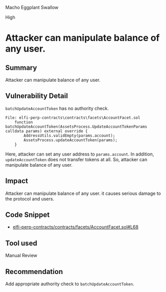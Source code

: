 Macho Eggplant Swallow

High

# Attacker can manipulate balance of any user.

## Summary
Attacker can manipulate balance of any user.

## Vulnerability Detail
`batchUpdateAccountToken` has no authority check.
```solidity
File: elfi-perp-contracts\contracts\facets\AccountFacet.sol
    function batchUpdateAccountToken(AssetsProcess.UpdateAccountTokenParams calldata params) external override {
        AddressUtils.validEmpty(params.account);
        AssetsProcess.updateAccountToken(params);
    }
```
Here, attacker can set any user address to `params.account`.
In addition, `updateAccountToken` does not transfer tokens at all.
So, attacker can manipulate balance of any user.

## Impact
Attacker can manipulate balance of any user. it causes serious damage to the protocol and users.

## Code Snippet
- [elfi-perp-contracts/contracts/facets/AccountFacet.sol#L68](https://github.com/sherlock-audit/2024-05-elfi-protocol/blob/main/elfi-perp-contracts/contracts/facets/AccountFacet.sol#L68)

## Tool used

Manual Review

## Recommendation
Add appropriate authority check to `batchUpdateAccountToken`.
